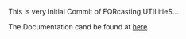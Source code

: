 This is very initial Commit of FORcasting UTILitieS...


The Documentation cand be found at [here](https://jkapila.github.io/forutils/)
